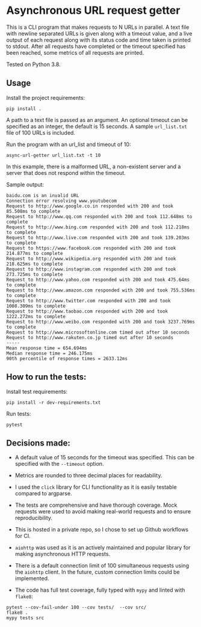 # Asynchronous URL request getter

This is a CLI program that makes requests to N URLs in parallel. A text file with
newline separated URLs is given along with a timeout value, and a live output of each request along with its status code
and time taken is printed to stdout. After all requests have completed or the timeout specified has been reached,
some metrics of all requests are printed.

Tested on Python 3.8.

## Usage

Install the project requirements:
```
pip install .
```
A path to a text file is passed as an argument.  An optional
timeout can be specified as an integer, the default is 15 seconds. A sample `url_list.txt` file of 100 URLs is included.

Run the program with an url_list and timeout of 10:
```
async-url-getter url_list.txt -t 10
```
In this example, there is a malformed URL, a non-existent server and a server that
does not respond within the timeout.

Sample output:

```
baidu.com is an invalid URL
Connection error resolving www.youtubecom
Request to http://www.google.co.in responded with 200 and took 85.508ms to complete
Request to http://www.qq.com responded with 200 and took 112.648ms to complete
Request to http://www.bing.com responded with 200 and took 112.218ms to complete
Request to http://www.live.com responded with 200 and took 139.203ms to complete
Request to https://www.facebook.com responded with 200 and took 214.877ms to complete
Request to http://www.wikipedia.org responded with 200 and took 218.625ms to complete
Request to http://www.instagram.com responded with 200 and took 273.725ms to complete
Request to http://www.yahoo.com responded with 200 and took 475.64ms to complete
Request to http://www.amazon.com responded with 200 and took 755.536ms to complete
Request to http://www.twitter.com responded with 200 and took 1008.309ms to complete
Request to http://www.taobao.com responded with 200 and took 1222.272ms to complete
Request to http://www.weibo.com responded with 200 and took 3237.769ms to complete
Request to http://www.microsoftonline.com timed out after 10 seconds
Request to http://www.rakuten.co.jp timed out after 10 seconds
-----
Mean response time = 654.694ms
Median response time = 246.175ms
90th percentile of response times = 2633.12ms

```

## How to run the tests:

Install test requirements:

```
pip install -r dev-requirements.txt
```

Run tests:

```
pytest
```

## Decisions made:

- A default value of 15 seconds for the timeout was specified. This can be specified with the `--timeout` option.

- Metrics are rounded to three decimal places for readability.

- I used the `click` library for CLI functionality as it is easily testable compared to argparse.

- The tests are comprehensive and have thorough coverage. Mock requests were used to avoid making real-world requests
and to ensure reproducibility.

- This is hosted in a private repo, so I chose to set up Github workflows for CI.

- `aiohttp` was used as it is an actively maintained and popular library for making asynchronous HTTP requests.

- There is a default connection limit of 100 simultaneous requests using the `aiohttp` client. In the future,
custom connection limits could be implemented.
 
- The code has full test coverage, fully typed with `mypy` and linted with `flake8`:

```
pytest --cov-fail-under 100 --cov tests/  --cov src/
flake8 .
mypy tests src
```